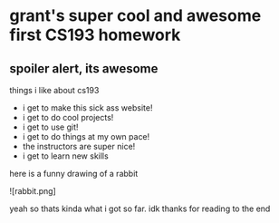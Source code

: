 # grant's super cool and awesome first CS193 homework
## spoiler alert, its awesome

things i like about cs193
- i get to make this sick ass website!
- i get to do cool projects!
- i get to use git!
- i get to do things at my own pace!
- the instructors are super nice!
- i get to learn new skills

here is a funny drawing of a rabbit

![rabbit.png]


yeah so thats kinda what i got so far. idk thanks for reading to the end